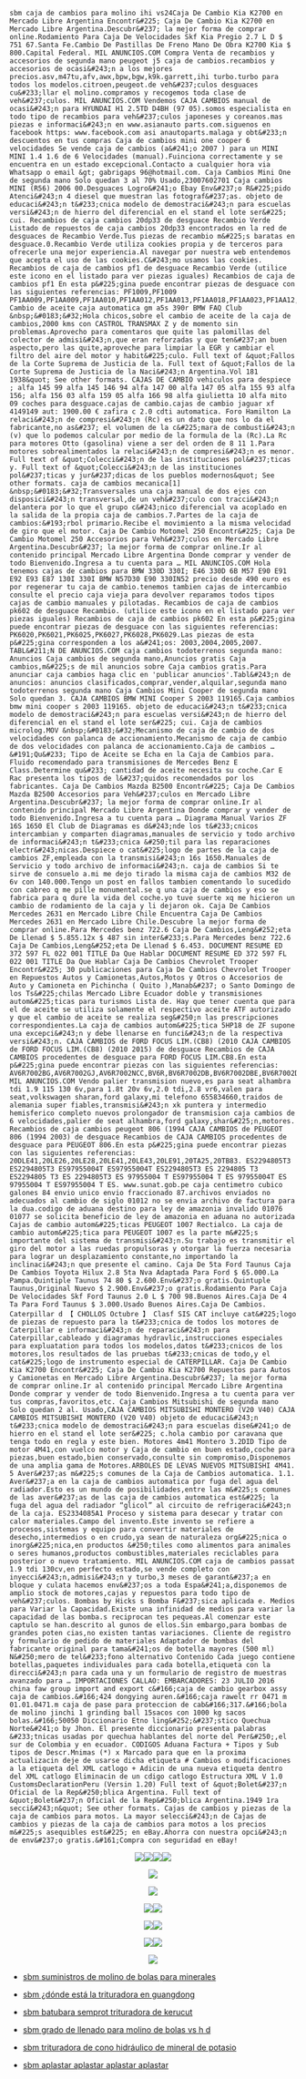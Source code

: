 
```
sbm caja de cambios para molino ihi vs24Caja De Cambio Kia K2700 en Mercado Libre Argentina Encontr&#225; Caja De Cambio Kia K2700 en Mercado Libre Argentina.Descubr&#237; la mejor forma de comprar online.Rodamiento Para Caja De Velocidades Skf Kia Pregio 2.7 L D $ 751 67.Santa Fe.Cambio De Pastillas De Freno Mano De Obra K2700 Kia $ 800.Capital Federal. MIL ANUNCIOS.COM Compra Venta de recambios y accesorios de segunda mano peugeot j5 caja de cambios.recambios y accesorios de ocasi&#243;n a los mejores precios.asv,m47tu,afv,awx,bpw,bgw,k9k.garrett,ihi turbo.turbo para todos los modelos.citroen,peugeot.de veh&#237;culos desguaces cu&#233;llar el molino.compramos y recogemos toda clase de veh&#237;culos. MIL ANUNCIOS.COM Vendemos CAJA CAMBIOS manual de ocasi&#243;n para HYUNDAI H1 2.5TD D4BH (97 05).somos especialista en todo tipo de recambios para veh&#237;culos japoneses y coreanos.mas piezas e informaci&#243;n en www.asianauto parts.com.siguenos en facebook https: www.facebook.com asi anautoparts.malaga y obt&#233;n descuentos en tus compras Caja de cambios mini one cooper 6 velocidades Se vende caja de cambios (a&#241;o 2007 ) para un MINI MINI 1.4 1.6 de 6 Velocidades (manual).Fuinciona correctamente y se encuentra en un estado excepcional.Contacto a cualquier hora via Whatsapp o email &gt; gabrigaps 96@hotmail.com. Caja Cambios Mini One de segunda mano Solo quedan 3 al 70% Usado,23007602701 Caja cambios MINI (R56) 2006 00.Desguaces Logro&#241;o Ebay Env&#237;o R&#225;pido Atenci&#243;n 4 diesel que muestran las fotograf&#237;as. objeto de educaci&#243;n t&#233;cnica modelo de demostraci&#243;n para escuelas versi&#243;n de hierro del diferencial en el stand el lote ser&#225; cui. Recambios de caja cambios 20dp33 de desguace Recambio Verde Listado de repuestos de caja cambios 20dp33 encontrados en la red de desguaces de Recambio Verde.Tus piezas de recambio m&#225;s baratas en desguace.0.Recambio Verde utiliza cookies propia y de terceros para ofrecerle una mejor experiencia.Al navegar por nuestra web entendemos que acepta el uso de las cookies.C&#243;mo usamos las cookies. Recambios de caja de cambios pf1 de desguace Recambio Verde (utilice este icono en el listado para ver piezas iguales) Recambios de caja de cambios pf1 En esta p&#225;gina puede encontrar piezas de desguace con las siguientes referencias: PF1009,PF1009 PF1AA009,PF1AA009,PF1AA010,PF1AA012,PF1AA013,PF1AA018,PF1AA023,PF1AA12,PF1S12. Cambio de aceite caja automatica gm a5s 390r BMW FAQ Club &nbsp;&#0183;&#32;Hola chicos,sobre el cambio de aceite de la caja de cambios,2000 kms con CASTROL TRANSMAX Z y de momento sin problemas.Aprovecho para comentaros que quite las palomillas del colector de admisi&#243;n,que eran reforzadas y que ten&#237;an buen aspecto,pero las quite,aproveche para limpiar la EGR y cambiar el filtro del aire del motor y habit&#225;culo. Full text of &quot;Fallos de la Corte Suprema de Justicia de la. Full text of &quot;Fallos de la Corte Suprema de Justicia de la Naci&#243;n Argentina.Vol 181 1938&quot; See other formats. CAJAS DE CAMBIO vehiculos para despiece ; alfa 145 99 alfa 145 146 94 alfa 147 00 alfa 147 05 alfa 155 93 alfa 156; alfa 156 03 alfa 159 05 alfa 166 98 alfa giulietta 10 alfa mito 09 coches para desguace.cajas de cambio.cajas de cambio jaguar xf 4149149 aut: 1900.00 € zafira c 2.0 cdti automatica. Foro Hamilton La relaci&#243;n de compresi&#243;n (Rc) es un dato que nos lo da el fabricante,no as&#237; el volumen de la c&#225;mara de combusti&#243;n (v) que lo podemos calcular por medio de la formula de la (Rc).La Rc para motores Otto (gasolina) viene a ser del orden de 8 11 1.Para motores sobrealimentados la relaci&#243;n de compresi&#243;n es menor. Full text of &quot;Colecci&#243;n de las instituciones pol&#237;ticas y. Full text of &quot;Colecci&#243;n de las instituciones pol&#237;ticas y jur&#237;dicas de los pueblos modernos&quot; See other formats. caja de cambios mecanica[1] &nbsp;&#0183;&#32;Transversales una caja manual de dos ejes con disposici&#243;n transversal,de un veh&#237;culo con tracci&#243;n delantera por lo que el grupo c&#243;nico diferencial va acoplado en la salida de la propia caja de cambios.7.Partes de la caja de cambios:&#193;rbol primario.Recibe el movimiento a la misma velocidad de giro que el motor. Caja De Cambio Motomel 250 Encontr&#225; Caja De Cambio Motomel 250 Accesorios para Veh&#237;culos en Mercado Libre Argentina.Descubr&#237; la mejor forma de comprar online.Ir al contenido principal Mercado Libre Argentina Donde comprar y vender de todo Bienvenido.Ingresa a tu cuenta para … MIL ANUNCIOS.COM Hola tenemos cajas de cambios para BMW 330D 330I; E46 330D 6B M57 E90 E91 E92 E93 E87 130I 330I BMW N57D30 E90 330IN52 precio desde 490 euro es por regenerar tu caja de cambio.tenemos tambien cajas de intercambio consulte el precio caja vieja para devolver reparamos todos tipos cajas de cambio manuales y pilotadas. Recambios de caja de cambios pk602 de desguace Recambio. (utilice este icono en el listado para ver piezas iguales) Recambios de caja de cambios pk602 En esta p&#225;gina puede encontrar piezas de desguace con las siguientes referencias: PK6020,PK6021,PK6025,PK6027,PK6028,PK6029.Las piezas de esta p&#225;gina corresponden a los a&#241;os: 2003,2004,2005,2007. TABL&#211;N DE ANUNCIOS.COM caja cambios todoterrenos segunda mano: Anuncios Caja cambios de segunda mano,Anuncios gratis Caja cambios,m&#225;s de mil anuncios sobre Caja cambios gratis.Para anunciar caja cambios haga clic en 'publicar anuncios'.Tabl&#243;n de anuncios: anuncios clasificados,comprar,vender,alquilar,segunda mano todoterrenos segunda mano Caja Cambios Mini Cooper de segunda mano Solo quedan 3. CAJA CAMBIOS BMW MINI Cooper S 2003 119165.Caja cambios bmw mini cooper s 2003 119165. objeto de educaci&#243;n t&#233;cnica modelo de demostraci&#243;n para escuelas versi&#243;n de hierro del diferencial en el stand el lote ser&#225; cui. Caja de cambios microlog.MOV &nbsp;&#0183;&#32;Mecanismo de caja de cambio de dos velocidades con palanca de accionamiento.Mecanismo de caja de cambio de dos velocidades con palanca de accionamiento.Caja de cambios … &#191;Qu&#233; Tipo de Aceite se Echa en la Caja de Cambios para. Fluido recomendado para transmisiones de Mercedes Benz E Class.Determine qu&#233; cantidad de aceite necesita su coche.Car E Rac presenta los tipos de l&#237;quidos recomendados por los fabricantes. Caja De Cambios Mazda B2500 Encontr&#225; Caja De Cambios Mazda B2500 Accesorios para Veh&#237;culos en Mercado Libre Argentina.Descubr&#237; la mejor forma de comprar online.Ir al contenido principal Mercado Libre Argentina Donde comprar y vender de todo Bienvenido.Ingresa a tu cuenta para … Diagrama Manual Varios ZF 16S 1650 El Club de Diagramas es d&#243;nde los t&#233;cnicos intercambian y comparten diagramas,manuales de servicio y todo archivo de informaci&#243;n t&#233;cnica &#250;til para las reparaciones electr&#243;nicas.Despiece o cat&#225;logo de partes de la caja de cambios ZF,empleada con la transmisi&#243;n 16s 1650.Manuales de Servicio y todo archivo de informaci&#243;n. caja de cambios Si te sirve de consuelo a.mi me dejo tirado la misma caja de cambios M32 de 6v con 140.000.Tengo un post en fallos tambien comentando lo sucedido con cabreo q me pille monumental.se q una caja de cambios y eso se fabrica para q dure la vida del coche.yo tuve suerte xq me hicieron un cambio de rodamiento de la caja y li dejaron ok. Caja De Cambios Mercedes 2631 en Mercado Libre Chile Encuentra Caja De Cambios Mercedes 2631 en Mercado Libre Chile.Descubre la mejor forma de comprar online.Para Mercedes benz 722.6 Caja De Cambios,Leng&#252;eta De Llenad $ 5.855.12x $ 487 sin inter&#233;s.Para Mercedes benz 722.6 Caja De Cambios,Leng&#252;eta De Llenad $ 6.453. DOCUMENT RESUME ED 372 597 FL 022 001 TITLE Da Que Hablar DOCUMENT RESUME ED 372 597 FL 022 001 TITLE Da Que Hablar Caja De Cambios Chevrolet Trooper Encontr&#225; 30 publicaciones para Caja De Cambios Chevrolet Trooper en Repuestos Autos y Camionetas,Autos,Motos y Otros o Accesorios de Auto y Camioneta en Pichincha ( Quito ),Manab&#237; o Santo Domingo de los Ts&#225;chilas Mercado Libre Ecuador doble y transmisiones autom&#225;ticas para turismos Lista de. Hay que tener cuenta que para el de aceite se utiliza solamente el respectivo aceite ATF autorizado y que el cambio de aceite se realiza seg&#250;n las prescripciones correspondientes.La caja de cambios autom&#225;tica 5HP18 de ZF supone una excepci&#243;n y debe llenarse en funci&#243;n de la respectiva versi&#243;n. CAJA CAMBIOS de FORD FOCUS LIM.(CB8) (2010 CAJA CAMBIOS de FORD FOCUS LIM.(CB8) (2010 2015) de desguace Recambios de CAJA CAMBIOS procedentes de desguace para FORD FOCUS LIM.CB8.En esta p&#225;gina puede encontrar piezas con las siguientes referencias: AV6R7002BG,AV6R7002GJ,AV6R7002NCC,BV6R,BV6R7002DB,BV6R7002DBE,BV6R7002DBF,BV6R7002LG,BV6R7002PCC,CV6R,… MIL ANUNCIOS.COM Vendo palier transmision nuevo,es para seat alhambra tdi 1.9 115 130 6v,para 1.8t 20v 6v,2.0 tdi,2.8 vr6,valen para seat,volkswagen sharan,ford galaxy,mi telefono 655834660,traidos de alemania super fiables,transmisi&#243;n xk puntera y intermedio hemisferico completo nuevos prolongador de transmision caja cambios de 6 velocidades,palier de seat alhambra,ford galaxy,shar&#225;n,motores. Recambios de caja cambios peugeot 806 (1994 CAJA CAMBIOS de PEUGEOT 806 (1994 2003) de desguace Recambios de CAJA CAMBIOS procedentes de desguace para PEUGEOT 806.En esta p&#225;gina puede encontrar piezas con las siguientes referencias: 20DLE41,20LE26,20LE28,20LE41,20LE43,20LE91,20TA25,20TB83. ES2294805T3 ES2294805T3 ES97955004T ES97955004T ES2294805T3 ES 2294805 T3 ES2294805 T3 ES 2294805T3 ES 97955004 T ES97955004 T ES 97955004T ES 97955004 T ES97955004 T ES. www.sunat.gob.pe caja centimetro cubico galones 84 envio unico envio fraccionado 87.archivos enviados no adecuados al cambio de siglo 01012 no se envia archivo de factura para la dua.codigo de aduana destino para ley de amazonia invalido 01076 01077 se solicita beneficio de ley de amazonia en aduana no autorizada Cajas de cambio autom&#225;ticas PEUGEOT 1007 Rectialco. La caja de cambio autom&#225;tica para PEUGEOT 1007 es la parte m&#225;s importante del sistema de transmisi&#243;n.Su trabajo es transmitir el giro del motor a las ruedas propulsoras y otorgar la fuerza necesaria para lograr un desplazamiento constante,no importando la inclinaci&#243;n que presente el camino. Caja De 5ta Ford Taunus Caja De Cambios Toyota Hilux 2.8 5ta Nva Adaptada Para Ford $ 65.000.La Pampa.Quintiple Taunus 74 80 $ 2.600.Env&#237;o gratis.Quintuple Taunus,Original Nuevo $ 2.900.Env&#237;o gratis.Rodamiento Para Caja De Velocidades Skf Ford Taunus 2.0 L $ 700 98.Buenos Aires.Caja De 4 Ta Para Ford Taunus $ 3.000.Usado Buenos Aires.Caja De Cambios. Caterpillar d 【 CHOLLOS Octubre 】 Clasf SIS CAT incluye cat&#225;logo de piezas de repuesto para la t&#233;cnica de todos los motores de Caterpillar e informaci&#243;n de reparaci&#243;n para Caterpillar,cableado y diagramas hydravlic,instrucciones especiales para expluatation para todos los modelos,datos t&#233;cnicos de los motores,los resultados de las pruebas t&#233;cnicas de todo,y el cat&#225;logo de instrumento especial de CATERPILLAR. Caja De Cambio Kia K2700 Encontr&#225; Caja De Cambio Kia K2700 Repuestos para Autos y Camionetas en Mercado Libre Argentina.Descubr&#237; la mejor forma de comprar online.Ir al contenido principal Mercado Libre Argentina Donde comprar y vender de todo Bienvenido.Ingresa a tu cuenta para ver tus compras,favoritos,etc. Caja Cambios Mitsubishi de segunda mano Solo quedan 2 al. Usado,CAJA CAMBIOS MITSUBISHI MONTERO (V20 V40) CAJA CAMBIOS MITSUBISHI MONTERO (V20 V40) objeto de educaci&#243;n t&#233;cnica modelo de demostraci&#243;n para escuelas dise&#241;o de hierro en el stand el lote ser&#225; c.hola cambio por caravana que tenga todo en regla y este bien. Motores 4m41 Montero 3.2DID Tipo de motor 4M41,con vuelco motor y Caja de cambio en buen estado,coche para piezas,buen estado,bien conservado,consulte sin compromiso,Disponemos de una amplia gama de Motores.ARBOLES DE LEVAS NUEVOS MITSUBISHI 4M41. 5 Aver&#237;as m&#225;s comunes de la Caja de Cambios automatica. 1.1. Aver&#237;a en la caja de cambios automatica por fuga del agua del radiador.Esto es un mundo de posibilidades,entre las m&#225;s comunes de las aver&#237;as de las caja de cambios automatica est&#225; la fuga del agua del radiador “glicol” al circuito de refrigeraci&#243;n de la caja. ES2334085A1 Proceso y sistema para desecar y tratar con calor materiales.Campo del invento.Este invento se refiere a procesos,sistemas y equipo para convertir materiales de desecho,intermedios o en crudo,ya sean de naturaleza org&#225;nica o inorg&#225;nica,en productos &#250;tiles como alimentos para animales o seres humanos,productos combustibles,materiales reciclables para posterior o nuevo tratamiento. MIL ANUNCIOS.COM caja de cambios passat 1.9 tdi 130cv,en perfecto estado,se vende completo con inyecci&#243;n,admisi&#243;n y turbo,3 meses de garant&#237;a en bloque y culata hacemos env&#237;os a toda Espa&#241;a,disponemos de amplio stock de motores,cajas y repuestos para todo tipo de veh&#237;culos. Bombas by Hicks s Bomba F&#237;sica aplicada e. Medios para Variar la Capacidad.Existe una infinidad de medios para variar la capacidad de las bomba.s reciprocan tes pequeas.Al comenzar este captulo se han.descrito al gunos de ellos.Sin embargo,para bombas de grandes poten cias,no existen tantas variaciones. Cliente de registro y formulario de pedido de materiales Adaptador de bombas del fabricante original para tama&#241;os de botella mayores (500 ml) N&#250;mero de tel&#233;fono alternativo Contenido Cada juego contiene botellas,paquetes individuales para cada botella,etiqueta con la direcci&#243;n para cada una y un formulario de registro de muestras avanzado para … IMPORTACIONES CALLAO: EMBARCADORES: 23 JULIO 2016 china faw group import and export c&#166;caja de cambio gearbox assy caja de cambios.&#166;424 dongying auren.&#166;caja rawelt rr 0471 m 01.01.0471.m caja de pase para proteccion de cab&#166;317.&#166;bola de molino jinchi 1 grinding ball 15sacos con 1000 kg sacos bolas.&#166;50050 Diccionario Etno ling&#252;&#237;stico Quechua Norte&#241;o by Jhon. El presente diccionario presenta palabras &#233;tnicas usadas por quechua hablantes del norte del Per&#250;,el sur de Colombia y en ecuador. CODIGOS Aduana Factura + Tipos y Sub tipos de Descr.Mnimas (*) x Marcado para que en la proxima actualizacin deje de usarse dicha etiqueta # Cambios o modificaciones a la etiqueta del XML catlogo + Adicin de una nueva etiqueta dentro del XML catlogo Eliminacin de un cdigo catlogo Estructura XML V 1.0 CustomsDeclarationPeru (Versin 1.20) Full text of &quot;Bolet&#237;n Oficial de la Rep&#250;blica Argentina. Full text of &quot;Bolet&#237;n Oficial de la Rep&#250;blica Argentina.1949 1ra secci&#243;n&quot; See other formats. Cajas de cambios y piezas de la caja de cambios para motos. La mayor selecci&#243;n de Cajas de cambios y piezas de la caja de cambios para motos a los precios m&#225;s asequibles est&#225; en eBay.Ahorra con nuestra opci&#243;n de env&#237;o gratis.&#161;Compra con seguridad en eBay! 
```

<div align="center">

<a href="https://es-mill.shibang-china.com/github&k=sbm+caja+de+cambios+para+molino+ihi+vs24"><img src="https://static.shibang-china.com/es/mill/index.jpg"></a><a href="https://es-mill.shibang-china.com/materials.htmlgithub&k=sbm+caja+de+cambios+para+molino+ihi+vs24"><img src="https://static.shibang-china.com/es/mill/materials.jpg"></a><a href="https://es-mill.shibang-china.com/about.htmlgithub&k=sbm+caja+de+cambios+para+molino+ihi+vs24"><img src="https://static.shibang-china.com/es/mill/about.jpg"></a><a href="https://es-mill.shibang-china.com/contact.htmlgithub&k=sbm+caja+de+cambios+para+molino+ihi+vs24"><img src="https://static.shibang-china.com/es/mill/contact.jpg"></a>

<a href="https://es-mill.shibang-china.com/github&k=sbm+caja+de+cambios+para+molino+ihi+vs24"><img src="https://static.shibang-china.com/es/mill/banner.jpg"></a>

<a href="https://swt.shibang-china.com/github&k=sbm+caja+de+cambios+para+molino+ihi+vs24"><img src="https://static.shibang-china.com/es/mill/chat.jpg"></a>

<a href="https://es-mill.shibang-china.com/products/vertical-roller-mill.htmlgithub&k=sbm+caja+de+cambios+para+molino+ihi+vs24"><img src="https://static.shibang-china.com/es/mill/vertical.jpg"></a><a href="https://es-mill.shibang-china.com/products/raymond-mill.htmlgithub&k=sbm+caja+de+cambios+para+molino+ihi+vs24"><img src="https://static.shibang-china.com/es/mill/raymond.jpg"></a>

<a href="https://es-mill.shibang-china.com/products/ultrafine-grinding-mill.htmlgithub&k=sbm+caja+de+cambios+para+molino+ihi+vs24"><img src="https://static.shibang-china.com/es/mill/ultrafine.jpg"></a><a href="https://es-mill.shibang-china.com/products/trapezium-grinding-mill.htmlgithub&k=sbm+caja+de+cambios+para+molino+ihi+vs24"><img src="https://static.shibang-china.com/es/mill/trapezium.jpg"></a>

<a href="https://es-mill.shibang-china.com/products/ball-mill.htmlgithub&k=sbm+caja+de+cambios+para+molino+ihi+vs24"><img src="https://static.shibang-china.com/es/mill/ball.jpg"></a><a href="https://es-mill.shibang-china.com/products/hammer-mill.htmlgithub&k=sbm+caja+de+cambios+para+molino+ihi+vs24"><img src="https://static.shibang-china.com/es/mill/hammer.jpg"></a>

<a href="https://swt.shibang-china.com/github&k=sbm+caja+de+cambios+para+molino+ihi+vs24"><img src="https://static.shibang-china.com/es/mill/case.jpg"></a>

</div>


* [sbm suministros de molino de bolas para minerales](sbm%20suministros%20de%20molino%20de%20bolas%20para%20minerales.md)

* [sbm ¿dónde está la trituradora en guangdong ](sbm%20%C2%BFd%C3%B3nde%20est%C3%A1%20la%20trituradora%20en%20guangdong%20.md)

* [sbm batubara semprot trituradora de kerucut](sbm%20batubara%20semprot%20trituradora%20de%20kerucut.md)

* [sbm grado de llenado para molino de bolas vs h d](sbm%20grado%20de%20llenado%20para%20molino%20de%20bolas%20vs%20h%20d.md)

* [sbm trituradora de cono hidráulico de mineral de potasio](sbm%20trituradora%20de%20cono%20hidr%C3%A1ulico%20de%20mineral%20de%20potasio.md)

* [sbm aplastar aplastar aplastar aplastar](sbm%20aplastar%20aplastar%20aplastar%20aplastar.md)